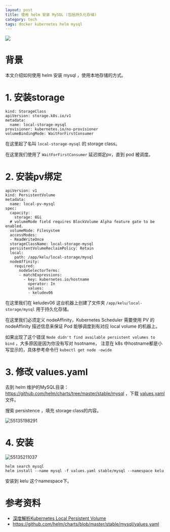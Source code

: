 ```yaml
---
layout: post
title: 使用 helm 安装 MySQL (包括持久化存储)
category: tech
tags: docker kubernetes helm mysql
---
```

![](https://cdn.kelu.org/blog/tags/helm.jpg)

# 背景

本文介绍如何使用 helm 安装 mysql ，使用本地存储的方式。

# 1. 安装storage

```
kind: StorageClass
apiVersion: storage.k8s.io/v1
metadata:
  name: local-storage-mysql
provisioner: kubernetes.io/no-provisioner
volumeBindingMode: WaitForFirstConsumer
```

在这里起了名叫 `local-storage-mysql` 的 storage class。

在这里我们使用了 `WaitForFirstConsumer` 延迟绑定pv，直到 pod 被调度。

# 2. 安装pv绑定

```
apiVersion: v1
kind: PersistentVolume
metadata:
  name: local-pv-mysql
spec:
  capacity:
    storage: 8Gi
  # volumeMode field requires BlockVolume Alpha feature gate to be enabled.
  volumeMode: Filesystem
  accessModes:
  - ReadWriteOnce
  storageClassName: local-storage-mysql
  persistentVolumeReclaimPolicy: Retain
  local:
    path: /app/kelu/local-storage/mysql
  nodeAffinity:
    required:
      nodeSelectorTerms:
      - matchExpressions:
        - key: kubernetes.io/hostname
          operator: In
          values:
          - keludev06
```

在这里我们在 keludev06 这台机器上创建了文件夹 `/app/kelu/local-storage/mysql` 用于持久化存储。

在这里我们必须定义 nodeAffinity，Kubernetes Scheduler 需要使用 PV 的 nodeAffinity 描述信息来保证 Pod 能够调度到有对应 local volume 的机器上。

如果出现了这个错误 `Node didn't find available persistent volumes to bind` ，大多原因是因为你没有写对 hsotname，
注意在 k8s 中hostname都是小写显示的，具体参考命令行 `kubectl get node -owide`

# 3. 修改 values.yaml

去到 helm 维护的MySQL目录： <https://github.com/helm/charts/tree/master/stable/mysql> ，下载 [values.yaml](https://github.com/helm/charts/raw/master/stable/mysql/values.yaml) 文件。

搜索 persistence ，填充 storage class的内容。

![55135198291](https://cdn.kelu.org/blog/2019/02/1551351982911.jpg)

# 4. 安装

![55135211037](https://cdn.kelu.org/blog/2019/02/1551352110376.jpg)

```
helm search mysql
helm install --name mysql -f values.yaml stable/mysql --namespace kelu
```

安装到 kelu 这个namespace下。



# 参考资料

* [深度解析Kubernetes Local Persistent Volume](https://my.oschina.net/jxcdwangtao/blog/1934004)
* <https://github.com/helm/charts/blob/master/stable/mysql/values.yaml>